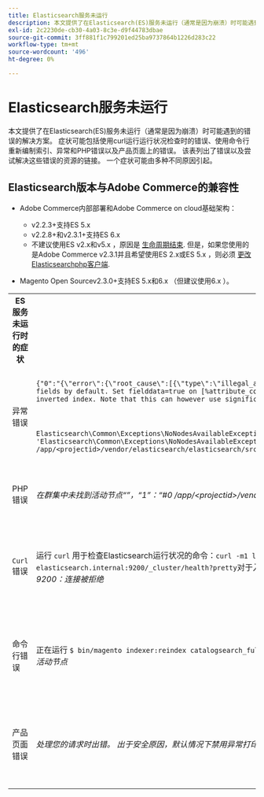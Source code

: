 ```yaml
---
title: Elasticsearch服务未运行
description: 本文提供了在Elasticsearch(ES)服务未运行（通常是因为崩溃）时可能遇到的错误的解决方案。 症状可能包括使用curl运行运行状况检查时的错误、使用命令行重新编制索引、异常和PHP错误以及产品页面上的错误。 该表列出了错误以及尝试解决这些错误的资源的链接。 一个症状可能由多种不同原因引起。
exl-id: 2c2230de-cb30-4a03-8c3e-d9f44783dbae
source-git-commit: 3ff881f1c799201ed25ba9737864b1226d283c22
workflow-type: tm+mt
source-wordcount: '496'
ht-degree: 0%

---
```


# Elasticsearch服务未运行

本文提供了在Elasticsearch(ES)服务未运行（通常是因为崩溃）时可能遇到的错误的解决方案。 症状可能包括使用curl运行运行状况检查时的错误、使用命令行重新编制索引、异常和PHP错误以及产品页面上的错误。 该表列出了错误以及尝试解决这些错误的资源的链接。 一个症状可能由多种不同原因引起。

## Elasticsearch版本与Adobe Commerce的兼容性

* Adobe Commerce内部部署和Adobe Commerce on cloud基础架构：

   * v2.2.3+支持ES 5.x
   * v2.2.8+和v2.3.1+支持ES 6.x
   * 不建议使用ES v2.x和v5.x ，原因是 [生命周期结束](https://www.elastic.co/support/eol). 但是，如果您使用的是Adobe Commerce v2.3.1并且希望使用ES 2.x或ES 5.x ，则必须 [更改Elasticsearchphp客户端](https://devdocs.magento.com/guides/v2.3/config-guide/elasticsearch/es-downgrade.html).

* Magento Open Sourcev2.3.0+支持ES 5.x和6.x （但建议使用6.x ）。

<table>
<tr>
<th>ES服务未运行时的症状</th>
<th>详细信息</th>
<th>资源</th>
</tr>
<tr>
<td rowspan="3">异常错误</td>
</tr>
<tr>
<td>
<code>{"0":"{\"error\":{\"root_cause\":[{\"type\":\"illegal_argument_exception\",\"reason\":\"Fielddata is disabled on text fields by default. Set fielddata=true on [%attribute_code%]] in order to load fielddata in memory by uninverting the inverted index. Note that this can however use significant memory.\"}]</code>
</td>
<td>
<a href="https://experienceleague.adobe.com/docs/commerce-knowledge-base/kb/troubleshooting/elasticsearch/elasticsearch-5-is-configured-but-search-page-does-not-load-with-fielddata-is-disabled...-error.html">已配置Elasticsearch5，但搜索页面未加载，并出现“Fielddata已禁用……”错误</a> 在我们的支持知识库中。
</td>
</tr>
<tr>
<td>
<code>Elasticsearch\Common\Exceptions\NoNodesAvailableException: Noticed exception 'Elasticsearch\Common\Exceptions\NoNodesAvailableException' with message 'No alive nodes found in your cluster' in /app/&lt;projectid&gt;/vendor/elasticsearch/elasticsearch/src/Elasticsearch/ConnectionPool/StaticNoPingConnectionPool.php:51</code>
</td>
<td>
未删除Elasticsuite索引。  请参阅 <a href="https://experienceleague.adobe.com/docs/commerce-knowledge-base/kb/troubleshooting/elasticsearch/elasticsuite-tracking-indices-causes-problems-with-elasticsearch.html">ElasticSuite跟踪索引导致Elasticsearch出现问题</a> 在我们的支持知识库中。
 </td>
</tr>
<tr>
<td>PHP错误</td>
<td>
<i>在群集中未找到活动节点“”，“1”：“#0 /app/&lt;projectid&gt;/vendor/elasticsearch/elasticsearch/src/Elasticsearch/Transport.php</i>
</td>
<td rowspan="4">
<ul>
<li>磁盘空间不足的资源：<ul>
<li><a href="https://www.cyberciti.biz/datacenter/linux-unix-bsd-osx-cannot-write-to-hard-disk/">解决Linux和Unix系统硬盘问题（如磁盘已满或无法写入磁盘）的8个提示</a></li>
<li><a href="https://serverfault.com/questions/315181/df-says-disk-is-full-but-it-is-not">serverfault： df表示磁盘已满，但磁盘未满</a></li>
<li><a href="https://unix.stackexchange.com/questions/125429/tracking-down-where-disk-space-has-gone-on-linux">unix.stackexchange.com：跟踪Linux上的磁盘空间占用情况？</a></li>
<li>日志文件没有足够定期存档。 请参阅 <a href="https://docs.magento.com/m2/ee/user_guide/system/action-log-archive.html#configure-the-log-archive">配置日志存档</a> 在我们的开发人员文档中。</li>
<li>文件系统目录未优化。 请参阅 <a href="https://docs.magento.com/m2/ee/user_guide/system/file-optimization.html">文件优化</a> 在我们的开发人员文档中。</li>
<li>如果上述文档中的解决方案不能解决此问题，请考虑联系您的Adobe客户团队以请求更多存储空间。</li>
</ul>
</li>
<li>如果磁盘尚未用完存储空间，但左栏中仍显示错误消息， <a href="/help/help-center-guide/help-center/magento-help-center-user-guide.md#submit-ticket">提交支持服务单</a>.</li>
</ul>
<ul>
<li>请参阅 <a href="https://experienceleague.adobe.com/docs/commerce-knowledge-base/kb/troubleshooting/elasticsearch/elasticsuite-tracking-indices-causes-problems-with-elasticsearch.html">ElasticSuite跟踪索引导致Elasticsearch出现问题</a> 在我们的支持知识库中。
</li>
</ul>
</td>
</tr>
<tr>
<td><code>Curl</code> 错误</td>
<td>运行 <code>curl</code> 用于检查Elasticsearch运行状况的命令：<code>curl -m1 localhost:9200/_cluster/health?pretty</code>(或<code>curl -m1 elasticsearch.internal:9200/_cluster/health?pretty</code>对于入门客户)会生成以下错误： <i>错误： curl： (7)无法连接到本地主机端口9200：连接被拒绝</i> </td>
</tr>
<tr>
<td>命令行错误</td>
<td>正在运行 <code>$ bin/magento indexer:reindex catalogsearch_fulltext</code> 生成此错误 <i>目录搜索索引器进程未知错误：在您的群集中未找到活动节点</i>
</td>
</tr>
<tr>
<td>产品页面错误
</td>
<td><i>处理您的请求时出错。
      出于安全原因，默认情况下禁用异常打印</code></i>
</tr>
</table>
